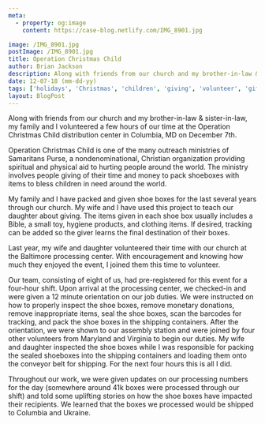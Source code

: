 ```yaml
---
meta:
  - property: og:image
    content: https://case-blog.netlify.com/IMG_8901.jpg

image: /IMG_8901.jpg
postImage: /IMG_8901.jpg
title: Operation Christmas Child
author: Brian Jackson
description: Along with friends from our church and my brother-in-law & sister-in-law, my family and I volunteered a few hours of our time at the Operation Christmas Child distribution center in Columbia, MD on December 7th.
date: 12-07-18 (mm-dd-yy)
tags: ['holidays', 'Christmas', 'children', 'giving', 'volunteer', 'gifts']
layout: BlogPost
---
```


Along with friends from our church and my brother-in-law & sister-in-law, my family and I volunteered a few hours of our time at the Operation Christmas Child distribution center in Columbia, MD on December 7th.

Operation Christmas Child is one of the many outreach ministries of Samaritans Purse, a nondenominational, Christian organization providing spiritual and physical aid to hurting people around the world. The ministry involves people giving of their time and money to pack shoeboxes with items to bless children in need around the world.

My family and I have packed and given shoe boxes for the last several years through our church. My wife and I have used this project to teach our daughter about giving. The items given in each shoe box usually includes a Bible, a small toy, hygiene products, and clothing items. If desired, tracking can be added so the giver learns the final destination of their boxes.

Last year, my wife and daughter volunteered their time with our church at the Baltimore processing center. With encouragement and knowing how much they enjoyed the event, I joined them this time to volunteer.

Our team, consisting of eight of us, had pre-registered for this event for a four-hour shift. Upon arrival at the processing center, we checked-in and were given a 12 minute orientation on our job duties. We were instructed on how to properly inspect the shoe boxes, remove monetary donations, remove inappropriate items, seal the shoe boxes, scan the barcodes for tracking, and pack the shoe boxes in the shipping containers. After the orientation, we were shown to our assembly station and were joined by four other volunteers from Maryland and Virginia to begin our duties. My wife and daughter inspected the shoe boxes while I was responsible for packing the sealed shoeboxes into the shipping containers and loading them onto the conveyor belt for shipping. For the next four hours this is all I did.

Throughout our work, we were given updates on our processing numbers for the day (somewhere around 41k boxes were processed through our shift) and told some uplifting stories on how the shoe boxes have impacted their recipients. We learned that the boxes we processed would be shipped to Columbia and Ukraine.

<!-- <center><img src="/IMG_8908.jpg" width="600"/></center><br/>

Volunteers from states from all-around the mid-Atlantic have come to the Baltimore processing center. While it was hard work (my back is feeling it as I write this), it was very encouraging to me to know that people in need appreciate the gifts and learn about Jesus. Working with others to share our time and effort for a great cause was uplifting. We plan on making this a yearly tradition!

<center><img src="/IMG_8905.jpg" width="600"/></center><br/> -->
